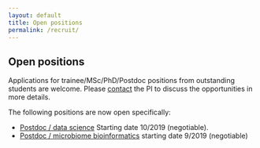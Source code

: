 ```yaml
---
layout: default
title: Open positions
permalink: /recruit/
---
```


Open positions
----------------

Applications for trainee/MSc/PhD/Postdoc positions from outstanding students are welcome. Please [contact](../contact) the PI to discuss the opportunities in more details.

The following positions are now open specifically:

 * [Postdoc / data science]() Starting date 10/2019 (negotiable). 
 * [Postdoc / microbiome bioinformatics](https://rekry.saima.fi/certiahome/open_job_view.html?id=00007682&did=5600&lang=fi&jc=14&nav_from_open_jobs_view_new=true#.XRvRFx6GO_0.twitter) starting date 9/2019 (negotiable)


		
